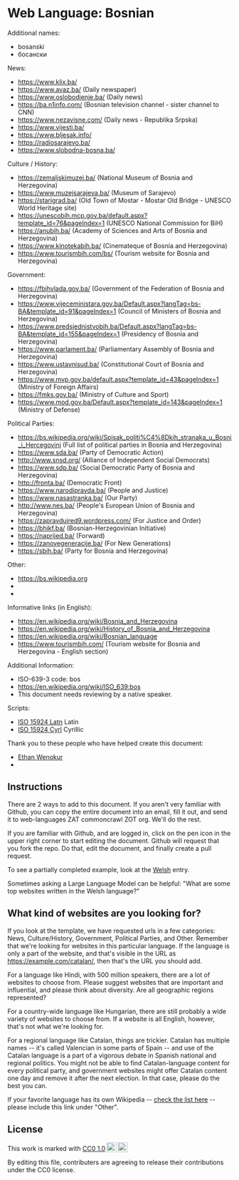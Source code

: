 # Web Language: Bosnian

Additional names:
- bosanski
- босански

News:
- https://www.klix.ba/
- https://www.avaz.ba/ (Daily newspaper)
- https://www.oslobodjenje.ba/ (Daily news)
- https://ba.n1info.com/ (Bosnian television channel - sister channel to CNN)
- https://www.nezavisne.com/ (Daily news - Republika Srpska)
- https://www.vijesti.ba/
- https://www.bljesak.info/
- https://radiosarajevo.ba/
- https://www.slobodna-bosna.ba/

Culture / History:
- https://zemaljskimuzej.ba/ (National Museum of Bosnia and Herzegovina)
- https://www.muzejsarajeva.ba/ (Museum of Sarajevo)
- https://starigrad.ba/ (Old Town of Mostar - Mostar Old Bridge - UNESCO World Heritage site)
- https://unescobih.mcp.gov.ba/default.aspx?template_id=76&pageIndex=1 (UNESCO National Commission for BiH)
- https://anubih.ba/ (Academy of Sciences and Arts of Bosnia and Herzegovina)
- https://www.kinotekabih.ba/ (Cinemateque of Bosnia and Herzegovina)
- https://www.tourismbih.com/bs/ (Tourism website for Bosnia and Herzegovina)

Government:
- https://fbihvlada.gov.ba/ (Government of the Federation of Bosnia and Herzegovina)
- https://www.vijeceministara.gov.ba/Default.aspx?langTag=bs-BA&template_id=91&pageIndex=1 (Council of Ministers of Bosnia and Herzegovina)
- https://www.predsjednistvobih.ba/Default.aspx?langTag=bs-BA&template_id=155&pageIndex=1 (Presidency of Bosnia and Herzegovina)
- https://www.parlament.ba/ (Parliamentary Assembly of Bosnia and Herzegovina)
- https://www.ustavnisud.ba/ (Constitutional Court of Bosnia and Herzegovina)
- https://www.mvp.gov.ba/default.aspx?template_id=43&pageIndex=1 (Ministry of Foreign Affairs)
- https://fmks.gov.ba/ (Ministry of Culture and Sport)
- https://www.mod.gov.ba/Default.aspx?template_id=143&pageIndex=1 (Ministry of Defense)

Political Parties:
- https://bs.wikipedia.org/wiki/Spisak_politi%C4%8Dkih_stranaka_u_Bosni_i_Hercegovini (Full list of political parties in Bosnia and Herzegovina)
- https://www.sda.ba/ (Party of Democratic Action)
- http://www.snsd.org/ (Alliance of Independent Social Democrats)
- https://www.sdp.ba/ (Social Democratic Party of Bosnia and Herzegovina)
- http://fronta.ba/ (Democratic Front)
- https://www.narodipravda.ba/ (People and Justice)
- https://www.nasastranka.ba/ (Our Party)
- http://www.nes.ba/ (People's European Union of Bosnia and Herzegovina)
- https://zapravduired9.wordpress.com/ (For Justice and Order)
- https://bhikf.ba/ (Bosnian-Herzegovinian Initiative)
- https://naprijed.ba/ (Forward)
- https://zanovegeneracije.ba/ (For New Generations)
- https://sbih.ba/ (Party for Bosnia and Herzegovina)

Other:
- https://bs.wikipedia.org
- 
- 

Informative links (in English):
- https://en.wikipedia.org/wiki/Bosnia_and_Herzegovina
- https://en.wikipedia.org/wiki/History_of_Bosnia_and_Herzegovina
- https://en.wikipedia.org/wiki/Bosnian_language
- https://www.tourismbih.com/ (Tourism website for Bosnia and Herzegovina - English section)

Additional Information:
- ISO-639-3 code: bos
- https://en.wikipedia.org/wiki/ISO_639:bos
- This document needs reviewing by a native speaker.


Scripts:
- <a href="https://en.wikipedia.org/wiki/ISO_15924">ISO 15924 Latn</a> Latin
- <a href="https://en.wikipedia.org/wiki/ISO_15924">ISO 15924 Cyrl</a> Cyrillic

Thank you to these people who have helped create this document:
- [Ethan Wenokur](https://github.com/e-Winnie)
- 

## Instructions

There are 2 ways to add to this document. If you aren't very familiar
with Github, you can copy the entire document into an email, fill it
out, and send it to web-languages ZAT commoncrawl ZOT org. We'll do the rest.

If you are familiar with Github, and are logged in, click on the pen
icon in the upper right corner to start editing the document.
Github will request that you fork the repo. Do that, edit the
document, and finally create a pull request.

To see a partially completed example, look at the
[Welsh](../living/welsh.md) entry.

Sometimes asking a Large Language Model can be helpful: "What are some
top websites written in the Welsh language?"

## What kind of websites are you looking for?

If you look at the template, we have requested urls in a few
categories: News, Culture/History, Government, Political Parties, and
Other. Remember that we're looking for websites in this particular
language. If the language is only a part of the website, and that's
visible in the URL as https://example.com/catalan/, then that's the
URL you should add.

For a language like Hindi, with 500 million speakers, there are a lot
of websites to choose from. Please suggest websites that are important
and influential, and please think about diversity. Are all geographic
regions represented?

For a country-wide language like Hungarian, there are still probably a
wide variety of websites to choose from. If a website is all English,
however, that's not what we're looking for.

For a regional language like Catalan, things are trickier. Catalan has
multiple names -- it's called Valencian in some parts of Spain -- and
use of the Catalan language is a part of a vigorous debate in Spanish
national and regional politics. You might not be able to find
Catalan-language content for every political party, and government
websites might offer Catalan content one day and remove it after
the next election. In that case, please do the best you can.

If your favorite language has its own Wikipedia -- [check the list here](https://en.wikipedia.org/wiki/List_of_Wikipedias) --
please include this link under "Other".

## License

<p xmlns:cc="http://creativecommons.org/ns#" >This work is marked with <a href="https://creativecommons.org/publicdomain/zero/1.0/?ref=chooser-v1" target="_blank" rel="license noopener noreferrer" style="display:inline-block;">CC0 1.0<img style="height:22px!important;margin-left:3px;vertical-align:text-bottom;" src="https://mirrors.creativecommons.org/presskit/icons/cc.svg?ref=chooser-v1" alt=""><img style="height:22px!important;margin-left:3px;vertical-align:text-bottom;" src="https://mirrors.creativecommons.org/presskit/icons/zero.svg?ref=chooser-v1" alt=""></a></p>

By editing this file, contributers are agreeing to release their contributions under the CC0 license.
